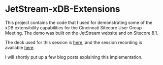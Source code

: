 JetStream-xDB-Extensions
======================

This project contains the code that I used for demonstrating some of the xDB extensibility capabilities for the Cincinnati Sitecore User Group Meeting. The demo was built on the JetStream website and on Sitecore 8.1.

The deck used for this session is [here](https://thesitecorezone.files.wordpress.com/2016/03/extending-sitecore-xdb.pptx), and the session recording is available [here](https://youtu.be/mWa4WrI6qcE).

I will shortly put up a few blog posts explaining this implementation.
